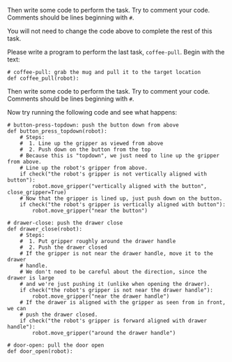 

Then write some code to perform the task.
Try to comment your code. Comments should be lines beginning with `#`.


You will not need to change the code above to complete the rest of this task.


Please write a program to perform the last task, `coffee-pull`.
Begin with the text:

```
# coffee-pull: grab the mug and pull it to the target location
def coffee_pull(robot):
```

Then write some code to perform the task.
Try to comment your code. Comments should be lines beginning with `#`.


Now try running the following code and see what happens:

```
# button-press-topdown: push the button down from above
def button_press_topdown(robot):
    # Steps:
    #  1. Line up the gripper as viewed from above
    #  2. Push down on the button from the top
    # Because this is "topdown", we just need to line up the gripper from above.
    # Line up the robot's gripper from above.
    if check("the robot's gripper is not vertically aligned with button"):
        robot.move_gripper("vertically aligned with the button", close_gripper=True)
    # Now that the gripper is lined up, just push down on the button.
    if check("the robot's gripper is vertically aligned with button"):
        robot.move_gripper("near the button")

# drawer-close: push the drawer close
def drawer_close(robot):
    # Steps:
    #  1. Put gripper roughly around the drawer handle
    #  2. Push the drawer closed
    # If the gripper is not near the drawer handle, move it to the drawer
    # handle.
    # We don't need to be careful about the direction, since the drawer is large
    # and we're just pushing it (unlike when opening the drawer).
    if check("the robot's gripper is not near the drawer handle"):
        robot.move_gripper("near the drawer handle")
    # If the drawer is aligned with the gripper as seen from in front, we can
    # push the drawer closed.
    if check("the robot's gripper is forward aligned with drawer handle"):
        robot.move_gripper("around the drawer handle")

# door-open: pull the door open
def door_open(robot):
